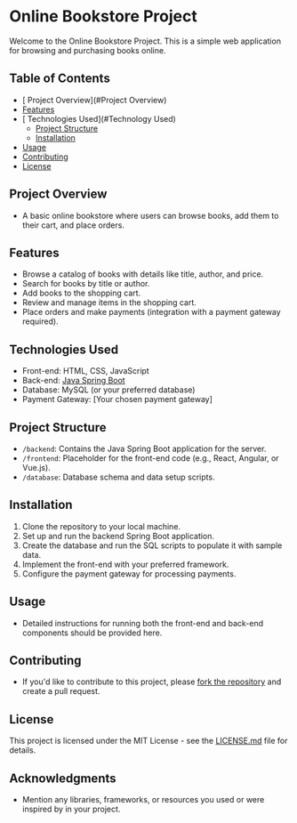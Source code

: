 # Online Bookstore Project

Welcome to the Online Bookstore Project. This is a simple web application for browsing and purchasing books online.

## Table of Contents
- [ Project Overview](#Project Overview)
- [Features](#features)
- [ Technologies Used](#Technology Used)
  - [Project Structure](#prerequisites)
  - [Installation](#installation)
- [Usage](#usage)
- [Contributing](#contributing)
- [License](#license)


## Project Overview

- A basic online bookstore where users can browse books, add them to their cart, and place orders.

## Features

- Browse a catalog of books with details like title, author, and price.
- Search for books by title or author.
- Add books to the shopping cart.
- Review and manage items in the shopping cart.
- Place orders and make payments (integration with a payment gateway required).

## Technologies Used

- Front-end: HTML, CSS, JavaScript
- Back-end: [Java Spring Boot](https://spring.io/projects/spring-boot)
- Database: MySQL (or your preferred database)
- Payment Gateway: [Your chosen payment gateway]

## Project Structure

- `/backend`: Contains the Java Spring Boot application for the server.
- `/frontend`: Placeholder for the front-end code (e.g., React, Angular, or Vue.js).
- `/database`: Database schema and data setup scripts.

## Installation

1. Clone the repository to your local machine.
2. Set up and run the backend Spring Boot application.
3. Create the database and run the SQL scripts to populate it with sample data.
4. Implement the front-end with your preferred framework.
5. Configure the payment gateway for processing payments.

## Usage

- Detailed instructions for running both the front-end and back-end components should be provided here.

## Contributing

- If you'd like to contribute to this project, please [fork the repository](https://docs.github.com/en/get-started/quickstart/fork-a-repo) and create a pull request.

## License

This project is licensed under the MIT License - see the [LICENSE.md](LICENSE.md) file for details.

## Acknowledgments

- Mention any libraries, frameworks, or resources you used or were inspired by in your project.
